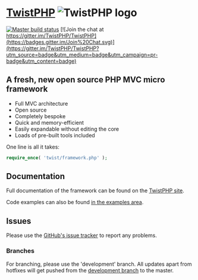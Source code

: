# [TwistPHP](https://twistphp.com/) ![TwistPHP logo](http://static.twistphp.com/logo/square/32.png)

[![Master build status](https://travis-ci.org/TwistPHP/TwistPHP.svg?branch=master)](https://travis-ci.org/TwistPHP/TwistPHP) [![Join the chat at https://gitter.im/TwistPHP/TwistPHP](https://badges.gitter.im/Join%20Chat.svg)](https://gitter.im/TwistPHP/TwistPHP?utm_source=badge&utm_medium=badge&utm_campaign=pr-badge&utm_content=badge)

## A fresh, new open source PHP MVC micro framework

* Full MVC architecture
* Open source
* Completely bespoke
* Quick and memory-efficient
* Easily expandable without editing the core
* Loads of pre-built tools included

One line is all it takes:

```php
require_once( 'twist/framework.php' );
```

## Documentation

Full documentation of the framework can be found on the [TwistPHP site](https://twistphp.com/docs).

Code examples can also be found [in the examples area](https://twistphp.com/examples).

## Issues

Please use the [GitHub's issue tracker](https://github.com/TwistPHP/TwistPHP/issues) to report any problems.

### Branches

For branching, please use the 'development' branch. All updates apart from hotfixes will get pushed from the [development branch](https://github.com/TwistPHP/TwistPHP/tree/development) to the master.
